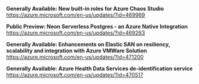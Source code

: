 **Generally Available: New built-in roles for Azure Chaos Studio**  
https://azure.microsoft.com/en-us/updates/?id=469969

**Public Preview: Neon Serverless Postgres - an Azure Native Integration**  
https://azure.microsoft.com/en-us/updates/?id=469263

**Generally Available: Enhancements on Elastic SAN on resiliency, scalability and integration with Azure VMWare Solution**  
https://azure.microsoft.com/en-us/updates/?id=471200

**Generally Available: Azure Health Data Services de-identification service**  
https://azure.microsoft.com/en-us/updates/?id=470517